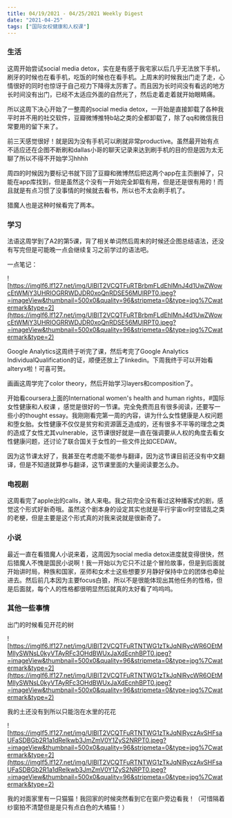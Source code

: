 ```yaml
---
title: 04/19/2021 - 04/25/2021 Weekly Digest
date: "2021-04-25"
tags: ["国际女权健康和人权课"]
---
```


### 生活

这周开始尝试social media detox，实在是有感于我宅家以后几乎无法放下手机，刷牙的时候也在看手机，吃饭的时候也在看手机。上周末的时候我出门走了走，心情很好的同时也惊讶于自己视力下降得太厉害了。而且因为长时间没有看远的地方长时间没有出门，已经不太适应外面的自然光了，然后走着走着就开始眼睛痛。

所以这周下决心开始了一整周的social media detox，一开始是直接卸载了各种我平时并不用的社交软件，豆瓣微博推特b站之类的全都卸载了，除了qq和微信我日常要用的留下来了。

前三天感觉很好！就是因为没有手机可以刷就非常productive。虽然最开始有点不适应还在企图不断刷和dallas小哥的聊天记录来达到刷手机的目的但是因为太无聊了所以不得不开始学习hhhh

周四的时候因为要标记书就下回了豆瓣和微博然后把这两个app在主页删掉了，只能在app库找到，但是虽然这个没有一开始完全卸载有用，但是还是很有用的！而且就是有点习惯了没事情的时候就去看书，所以也不太会刷手机了。

猎魔人也是这种时候看完了两本。

### 学习

法语这周学到了A2的第5课，背了相关单词然后周末的时候还企图总结语法，还没有写完但是可能晚一点会继续复习之前学过的语法吧。

一点笔记：

![https://imglf6.lf127.net/img/UlBlT2VCQTFuRTBrbmFLdEhlMnJ4d1UwZWowcEtWMjY3UHRIOGRRWDJDR0xoQnRDSE56MUlRPT0.jpeg?=imageView&thumbnail=500x0&quality=96&stripmeta=0&type=jpg%7Cwatermark&type=2](https://imglf6.lf127.net/img/UlBlT2VCQTFuRTBrbmFLdEhlMnJ4d1UwZWowcEtWMjY3UHRIOGRRWDJDR0xoQnRDSE56MUlRPT0.jpeg?=imageView&thumbnail=500x0&quality=96&stripmeta=0&type=jpg%7Cwatermark&type=2)

Google Analytics这周终于听完了课，然后考完了Google Analytics IndividualQualification的证，顺便还放上了linkedin。下周我终于可以开始看alteryx啦！可喜可贺。

画画这周学完了color theory，然后开始学习layers和composition了。

开始看coursera上面的International women's health and human rights，#国际女性健康和人权课 ，感觉是很好的一节课。完全免费而且有很多阅读，还要写一些小的thought essay。我刚刚看完第一周的内容，讲为什么女性健康是人权问题和堕女胎。女性健康不仅仅是贫穷和资源匮乏造成的，还有很多不平等的理念之类的造成了女性尤其vulnerable，这节课很好就是一直在强调要从人权的角度去看女性健康问题，还讨论了联合国关于女性的一些文件比如CEDAW。

因为这节课太好了，我甚至在考虑能不能参与翻译，因为这节课目前还没有中文翻译，但是不知道就算参与翻译，这节课里面的大量阅读要怎么办。

### 电视剧

这周看完了apple出的calls，骇人来电。我之前完全没有看过这种播客式的剧，感觉这个形式好新奇哦。虽然这个剧本身的设定其实也就是平行宇宙or时空错乱之类的老梗，但是主要是这个形式真的对我来说就是很新奇了。

### 小说

最近一直在看猎魔人小说来着，这周因为social media detox进度就变得很快，然后猎魔人不愧是国民小说啊！我一开始以为它只不过是个冒险故事，但是到后面就开始讲时局，种族和国家，巫师和女术士这些想要岁月静好保持中立的团体也牵扯进去。然后前几本因为主要focus白狼，所以不是很能体现出其他任务的性格，但是后面就，每个人的性格都很明显然后就真的太好看了呜呜呜。

### 其他一些事情

出门的时候看见开花的树

![https://imglf6.lf127.net/img/UlBlT2VCQTFuRTNTWG1zTkJqNlRycWR6OEtMMllySWNsL0kyVTAyRFc3OHdBWUxJaXdEcnhBPT0.jpeg?=imageView&thumbnail=500x0&quality=96&stripmeta=0&type=jpg%7Cwatermark&type=2](https://imglf6.lf127.net/img/UlBlT2VCQTFuRTNTWG1zTkJqNlRycWR6OEtMMllySWNsL0kyVTAyRFc3OHdBWUxJaXdEcnhBPT0.jpeg?=imageView&thumbnail=500x0&quality=96&stripmeta=0&type=jpg%7Cwatermark&type=2)

我的土还没有到所以只能泡在水里的花花

![https://imglf5.lf127.net/img/UlBlT2VCQTFuRTNTWG1zTkJqNlRyczAvSHFsaUFaSDBGb2R1a1dRelkwb3JmZmV0Y1ZyS2NRPT0.jpeg?=imageView&thumbnail=500x0&quality=96&stripmeta=0&type=jpg%7Cwatermark&type=2](https://imglf5.lf127.net/img/UlBlT2VCQTFuRTNTWG1zTkJqNlRyczAvSHFsaUFaSDBGb2R1a1dRelkwb3JmZmV0Y1ZyS2NRPT0.jpeg?=imageView&thumbnail=500x0&quality=96&stripmeta=0&type=jpg%7Cwatermark&type=2)

我的对面家里有一只猫猫！我回家的时候突然看到它在窗户旁边看我！（可惜隔着纱窗拍不清楚但是是只有点白色的大橘猫！）